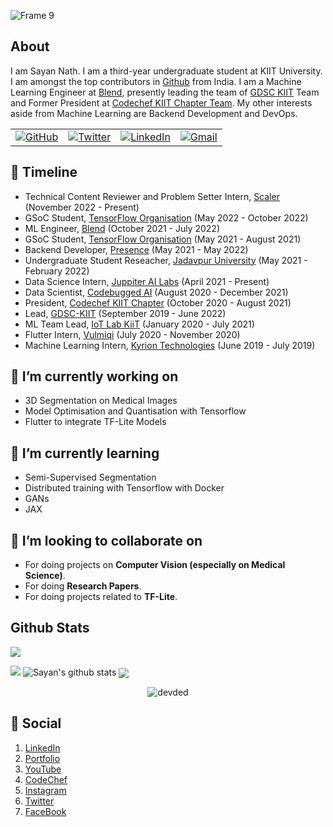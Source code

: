 ![Frame 9](https://user-images.githubusercontent.com/41967348/159131774-9c98632e-62f0-4a54-8478-2978ff0bcf36.png)


## About

I am Sayan Nath. I am a third-year undergraduate student at KIIT University. I am amongst the top contributors in [Github](https://commits.top/india.html) from India. I am a Machine Learning Engineer at [Blend](http://blend.to), presently leading the team of [GDSC KIIT](https://dsckiit.in) Team and Former President at [Codechef KIIT Chapter Team](https://www.codechef.com/campus_chapter/KIIT). My other interests aside from Machine Learning are Backend Development and DevOps.

<table>
  <tr>
      <td><a href="https://github.com/sayannath"><img src="https://img.shields.io/github/followers/sayannath.svg?label=GitHub&style=social" alt="GitHub"></a></td>
    <td><a href="https://twitter.com/sayannath2350"><img src="https://img.shields.io/twitter/follow/sayannath2350?label=Twitter&style=social" alt="Twitter"></a></td>
    <td><a href="https://www.linkedin.com/in/sayannath235"><img src="https://img.shields.io/badge/LinkedIn--_.svg?style=social&logo=linkedin" alt="LinkedIn"></a></td>
    <td><a href="mailto:sayannath235@gmail.com"><img src="https://img.shields.io/badge/Gmail--_.svg?style=social&logo=gmail" alt="Gmail"></a></td>
  </tr>
</table>

## 🧭 Timeline

- Technical Content Reviewer and Problem Setter Intern, [Scaler](scaler.com) (November 2022 - Present)
- GSoC Student, [TensorFlow Organisation](https://github.com/tensorflow) (May 2022 - October 2022)
- ML Engineer, [Blend](https://blend.to) (October 2021 - July 2022)
- GSoC Student, [TensorFlow Organisation](https://github.com/tensorflow) (May 2021 - August 2021)
- Backend Developer, [Presence](https://www.presence.is/beta/) (May 2021 - May 2022)
- Undergraduate Student Reseacher, [Jadavpur University](http://www.jaduniv.edu.in) (May 2021 - February 2022)
- Data Science Intern, [Juppiter AI Labs](https://juppiterailabs.com/) (April 2021 - Present)
- Data Scientist, [Codebugged AI](https://codebugged.com/) (August 2020 - December 2021)
- President, [Codechef KIIT Chapter](https://www.codechef.com/campus_chapter/KIIT) (October 2020 - August 2021)
- Lead, [GDSC-KIIT](http://dsckiit.in/) (September 2019 - June 2022)
- ML Team Lead, [IoT Lab KiiT](https://iotkiit.in) (January 2020 - July 2021)
- Flutter Intern, [Vulmiqi](https://vulmiqi.com/) (July 2020 - November 2020)
- Machine Learning Intern, [Kyrion Technologies](https://kyrion.in/) (June 2019 - July 2019)

## 🔭 I’m currently working on
* 3D Segmentation on Medical Images
* Model Optimisation and Quantisation with Tensorflow
* Flutter to integrate TF-Lite Models

## 🌱 I’m currently learning
* Semi-Supervised Segmentation
* Distributed training with Tensorflow with Docker
* GANs
* JAX

## 👯 I’m looking to collaborate on

* For doing projects on **Computer Vision (especially on Medical Science)**.
* For doing **Research Papers**.
* For doing projects related to **TF-Lite**.

## Github Stats

![](https://activity-graph.herokuapp.com/graph?username=sayannath&theme=react-dark&hide_border=true&area=true)

<img src="https://github-readme-streak-stats.herokuapp.com/?user=sayannath">

<img src="https://github-readme-stats.vercel.app/api?username=sayannath&count_private=true&show_icons=true&theme=light" alt="Sayan's github stats"/>

<img align="center" src="https://github-readme-stats.vercel.app/api/top-langs/?username=sayannath&layout=compact&theme=light"/>


<br>
<p align="center"> <img src="https://komarev.com/ghpvc/?username=sayannath" alt="devded" /> </p>

## 👨 Social

1. [LinkedIn](https://www.linkedin.com/in/sayannath235/)
2. [Portfolio](https://sayannath.biz/)
3. [YouTube](https://www.youtube.com/channel/UCOk-VYzGNeCHrMOzGmoWg2A)
4. [CodeChef](https://www.codechef.com/users/sayannath235)
5. [Instagram](https://www.instagram.com/sayannath235/)
6. [Twitter](https://twitter.com/sayannath2350)
7. [FaceBook](https://www.facebook.com/sayan.nath.549/)
